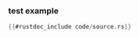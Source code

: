 ### test example

```rust
{{#rustdoc_include code/source.rs}}
```
<div class="flex-container vis_block" style="position:relative; margin-left:-75px; margin-right:-75px; display: none;">
  <object type="image/svg+xml" class="vis code_panel" data="img/vis_code.svg"></object>
  <object type="image/svg+xml" class="vis tl_panel" data="img/vis_timeline.svg" style="width: auto;" onmouseenter="helpers('vis')"></object>
</div>
